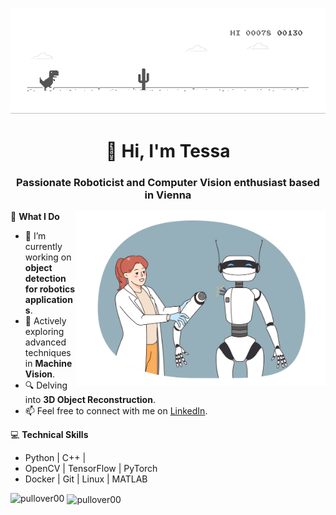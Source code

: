 ![](https://github.com/pullover00/pullover00/blob/main/dino.gif)
<h1 align="center"> 👋 Hi, I'm Tessa </h1>
<h3 align="center"> Passionate Roboticist and Computer Vision enthusiast based in Vienna </h3>
<img align="right" alt="Coding" width="400" src="https://github.com/pullover00/pullover00/blob/main/robot_work.png">





🌟 **What I Do**
- 🔭 I’m currently working on **object detection for robotics applications**.
- 🌱 Actively exploring advanced techniques in **Machine Vision**.
- 🔍 Delving into **3D Object Reconstruction**.
- 📫 Feel free to connect with me on [LinkedIn](https://www.linkedin.com/in/tessapulli/).

💻 **Technical Skills**
- Python | C++ |
- OpenCV | TensorFlow | PyTorch
- Docker | Git | Linux | MATLAB



<p><img align="left" src="https://github-readme-stats.vercel.app/api/top-langs?username=pullover00&show_icons=true&locale=en&layout=compact" alt="pullover00" /></p>

<p>&nbsp;<img align="center" src="https://github-readme-stats.vercel.app/api?username=pullover00&show_icons=true&locale=en" alt="pullover00" /></p>
  
